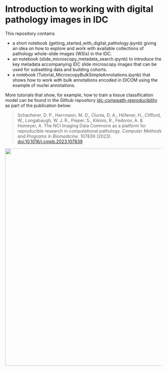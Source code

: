 # Introduction to working with digital pathology images in IDC
This repository contains 
* a short notebook (getting_started_with_digital_pathology.ipynb) giving an idea on how to explore and work with available collections of pathology whole-slide images (WSIs) in the IDC. 
* an notebook (slide_microscopy_metadata_search.ipynb) to introduce the key metadata accompanying IDC slide microscopy images that can be used for subsetting data and building cohorts.
* a notebook (Tutorial_MicroscopyBulkSimpleAnnotations.ipynb) that shows how to work with bulk annotations encoded in DICOM using the example of nuclei annotations. 

More tutorials that show, for example, how to train a tissue classification model can be found in the Github repository [idc-comppath-reproducibility](https://github.com/ImagingDataCommons/idc-comppath-reproducibility) as part of the publication below:

> Schacherer, D. P., Herrmann, M. D., Clunie, D. A., Höfener, H., Clifford, W., Longabaugh, W. J. R., Pieper, S., Kikinis, R., Fedorov, A. & Homeyer, A. The NCI Imaging Data Commons as a platform for reproducible research in computational pathology. _Computer Methods and Programs in Biomedicine_. 107839 (2023). [doi:10.1016/j.cmpb.2023.107839](https://doi.org/10.1016/j.cmpb.2023.107839)

<img src="IDCportal.png" width="700"/>
